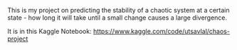 This is my project on predicting the stability of a chaotic system at a certain state - how long it will take until a small change causes a large divergence.

It is in this Kaggle Notebook: https://www.kaggle.com/code/utsavlal/chaos-project

